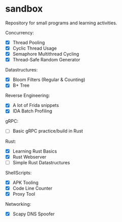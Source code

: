 # sandbox
Repository for small programs and learning activities. 

Concurrency:
- [X] Thread Pooling
- [X] Cyclic Thread Usage
- [X] Semaphore Multithread Cycling
- [X] Thread-Safe Random Generator

Datastructures:
- [X] Bloom Filters (Regular & Counting)
- [X] B+ Tree

Reverse Engineering:
- [X] A lot of Frida snippets
- [X] IDA Batch Profiling 

gRPC:
- [ ] Basic gRPC practice/build in Rust

Rust:
- [X] Learning Rust Basics
- [X] Rust Webserver
- [ ] Simple Rust Datastructures

ShellScripts:
- [X] APK Tooling
- [X] Code Line Counter
- [X] Proxy Tool

Networking:
- [X] Scapy DNS Spoofer


